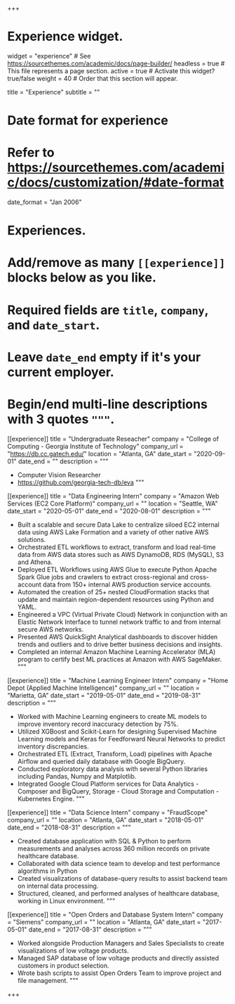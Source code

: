 +++
# Experience widget.
widget = "experience"  # See https://sourcethemes.com/academic/docs/page-builder/
headless = true  # This file represents a page section.
active = true  # Activate this widget? true/false
weight = 40  # Order that this section will appear.

title = "Experience"
subtitle = ""

# Date format for experience
#   Refer to https://sourcethemes.com/academic/docs/customization/#date-format
date_format = "Jan 2006"

# Experiences.
#   Add/remove as many `[[experience]]` blocks below as you like.
#   Required fields are `title`, `company`, and `date_start`.
#   Leave `date_end` empty if it's your current employer.
#   Begin/end multi-line descriptions with 3 quotes `"""`.
[[experience]]
  title = "Undergraduate Reseacher"
  company = "College of Computing - Georgia Institute of Technology"
  company_url = "https://db.cc.gatech.edu/"
  location = "Atlanta, GA"
  date_start = "2020-09-01"
  date_end = ""
  description = """
* Computer Vision Researcher
* https://github.com/georgia-tech-db/eva
  """

[[experience]]
  title = "Data Engineering Intern"
  company = "Amazon Web Services (EC2 Core Platform)"
  company_url = ""
  location = "Seattle, WA"
  date_start = "2020-05-01"
  date_end = "2020-08-01"
  description = """
* Built a scalable and secure Data Lake to centralize siloed EC2 internal data using AWS Lake Formation and a variety of other native AWS solutions.
* Orchestrated ETL workflows to extract, transform and load real-time data from AWS data stores such as AWS DynamoDB, RDS (MySQL), S3 and Athena.
* Deployed ETL Workflows using AWS Glue to execute Python Apache Spark Glue jobs and crawlers to extract cross-regional and cross-account data from 150+ internal AWS production service accounts.
* Automated the creation of 25+ nested CloudFormation stacks that update and maintain region-dependent resources using Python and YAML.
* Engineered a VPC (Virtual Private Cloud) Network in conjunction with an Elastic Network Interface to tunnel network traffic to and from internal secure AWS networks.
* Presented AWS QuickSight Analytical dashboards to discover hidden trends and outliers and to drive better business decisions and insights.
* Completed an internal Amazon Machine Learning Accelerator (MLA) program to certify best ML practices at Amazon with AWS SageMaker.
  """


[[experience]]
  title = "Machine Learning Engineer Intern"
  company = "Home Depot (Applied Machine Intelligence)"
  company_url = ""
  location = "Marietta, GA"
  date_start = "2019-05-01"
  date_end = "2019-08-31"
  description = """
* Worked with Machine Learning engineers to create ML models to improve inventory record inaccuracy detection by 75%.
* Utilized XGBoost and Scikit-Learn for designing Supervised Machine Learning models and Keras for Feedforward Neural Networks to predict inventory discrepancies.
* Orchestrated ETL (Extract, Transform, Load) pipelines with Apache Airflow and queried daily database with Google BigQuery.
* Conducted exploratory data analysis with several Python libraries including Pandas, Numpy and Matplotlib.
* Integrated Google Cloud Platform services for Data Analytics - Composer and BigQuery, Storage - Cloud Storage and Computation - Kubernetes Engine.
  """

[[experience]]
  title = "Data Science Intern"
  company = "FraudScope"
  company_url = ""
  location = "Atlanta, GA"
  date_start = "2018-05-01"
  date_end = "2018-08-31"
  description = """
* Created database application with SQL & Python to perform measurements
and analyses across 360 million records on private healthcare database.
* Collaborated with data science team to develop and test performance
algorithms in Python
* Created visualizations of database-query results to assist backend team on
internal data processing.
* Structured, cleaned, and performed analyses of healthcare database, working
in Linux environment.
  """

[[experience]]
  title = "Open Orders and Database System Intern"
  company = "Siemens"
  company_url = ""
  location = "Atlanta, GA"
  date_start = "2017-05-01"
  date_end = "2017-08-31"
  description = """
* Worked alongside Production Managers and Sales Specialists to create
visualizations of low voltage products.
* Managed SAP database of low voltage products and directly assisted
customers in product selection.
* Wrote bash scripts to assist Open Orders Team to improve project and file
management.
"""

+++
